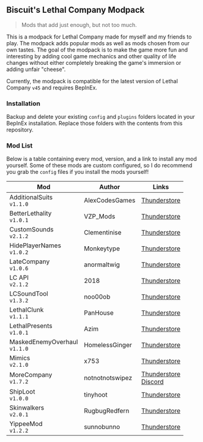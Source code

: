 
## Biscuit's Lethal Company Modpack

> Mods that add just enough, but not too much.

This is a modpack for Lethal Company made for myself and my friends to play. The modpack adds popular mods as well as mods chosen from our own tastes. The goal of the modpack is to make the game more fun and interesting by adding cool game mechanics and other quality of life changes without either completely breaking the game's immersion or adding unfair "cheese".

Currently, the modpack is compatible for the latest version of Lethal Company `v45` and requires BepInEx.

### Installation
Backup and delete your existing `config` and `plugins` folders located in your BepInEx installation. Replace those folders with the contents from this repository.

### Mod List
Below is a table containing every mod, version, and a link to install any mod yourself. Some of these mods are custom configured, so I do recommend you grab the `config` files if you install the mods yourself!

|Mod|Author|Links|
|--|--|--|
|AdditionalSuits<br>`v1.1.0`|AlexCodesGames|[Thunderstore](https://thunderstore.io/c/lethal-company/p/AlexCodesGames/AdditionalSuits/)|
|BetterLethality<br>`v1.0.1`|VZP_Mods|[Thunderstore](https://thunderstore.io/c/lethal-company/p/VZP_Mods/BetterLethality/)|
|CustomSounds<br>`v2.1.2`|Clementinise|[Thunderstore](https://thunderstore.io/c/lethal-company/p/Clementinise/CustomSounds/)|
|HidePlayerNames<br>`v1.0.2`|Monkeytype|[Thunderstore](https://thunderstore.io/c/lethal-company/p/Monkeytype/HidePlayerNames/)|
|LateCompany<br>`v1.0.6`|anormaltwig|[Thunderstore](https://thunderstore.io/c/lethal-company/p/anormaltwig/LateCompany/)|
|LC API<br>`v2.1.2`|2018|[Thunderstore](https://thunderstore.io/c/lethal-company/p/2018/LC_API/)|
|LCSoundTool<br>`v1.3.2`|noo00ob|[Thunderstore](https://thunderstore.io/c/lethal-company/p/no00ob/LCSoundTool/)|
|LethalClunk<br>`v1.1.1`|PanHouse|[Thunderstore](https://thunderstore.io/c/lethal-company/p/PanHouse/LethalClunk/)|
|LethalPresents<br>`v1.0.1`|Azim|[Thunderstore](https://thunderstore.io/c/lethal-company/p/Azim/LethalPresents/)|
|MaskedEnemyOverhaul<br>`v1.1.0`|HomelessGinger|[Thunderstore](https://thunderstore.io/c/lethal-company/p/HomelessGinger/MaskedEnemyOverhaul/)|
|Mimics<br>`v2.1.0`|x753|[Thunderstore](https://thunderstore.io/c/lethal-company/p/x753/Mimics/)|
|MoreCompany<br>`v1.7.2`|notnotnotswipez|[Thunderstore](https://thunderstore.io/c/lethal-company/p/notnotnotswipez/MoreCompany/)<br>[Discord](https://discord.gg/cKa6sPBFZ9)|
|ShipLoot<br>`v1.0.0`|tinyhoot|[Thunderstore](https://thunderstore.io/c/lethal-company/p/tinyhoot/ShipLoot/)|
|Skinwalkers<br>`v2.0.1`|RugbugRedfern|[Thunderstore](https://thunderstore.io/c/lethal-company/p/RugbugRedfern/Skinwalkers/)|
|YippeeMod<br>`v1.2.2`|sunnobunno|[Thunderstore](https://thunderstore.io/c/lethal-company/p/sunnobunno/YippeeMod/)|
